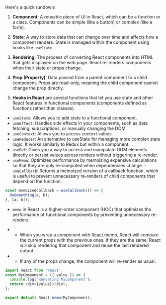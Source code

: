 Here's a quick rundown:

1. **Component**: A reusable piece of UI in React, which can be a function or a class. Components can be simple (like a button) or complex (like a form).

2. **State**: A way to store data that can change over time and affects how a component renders. State is managed within the component using hooks like `useState`.

3. **Rendering**: The process of converting React components into HTML that gets displayed on the web page. React re-renders components when their state or props change.

4. **Prop (Property)**: Data passed from a parent component to a child component. Props are read-only, meaning the child component cannot change the prop directly.

5. **Hooks in React** are special functions that let you use state and other React features in functional components (components defined as functions rather than classes).

- `useState`: Allows you to add state to a functional component.
- `useEffect`: Handles side effects in your components, such as data fetching, subscriptions, or manually changing the DOM.
- `useContext`: Allows you to access context values
- `useReducer`: An alternative to useState for managing more complex state logic. It works similarly to Redux but within a component.
- `useRef`: Gives you a way to access and manipulate DOM elements directly or persist values across renders without triggering a re-render.
- `useMemo`: Optimizes performance by memoizing expensive calculations so that they are only re-computed when dependencies change.
-`useCallback`: Returns a memoized version of a callback function, which is useful to prevent unnecessary re-renders of child components that depend on the function.
```javascript
const memoizedCallback = useCallback(() => {
  doSomething(a, b);
}, [a, b]);
```
- `memo` in React is a higher-order component (HOC) that optimizes the performance of functional components by preventing unnecessary re-renders.
- - When you wrap a component with React.memo, React will compare the current props with the previous ones. If they are the same, React will skip rendering that component and reuse the last rendered output.

- - If any of the props change, the component will re-render as usual.
```javascript
import React from 'react';
const MyComponent = ({ value }) => {
  console.log('Rendering MyComponent');
  return <div>{value}</div>;
};

export default React.memo(MyComponent);
```



